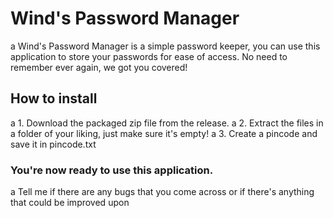 # Wind's Password Manager
a Wind's Password Manager is a simple password keeper, you can use this application to store your passwords for ease of access. No need to remember ever again, we got you covered!

## How to install
a 1. Download the packaged zip file from the release.
a 2. Extract the files in a folder of your liking, just make sure it's empty!
a 3. Create a pincode and save it in pincode.txt

### You're now ready to use this application.
a Tell me if there are any bugs that you come across or if there's anything that could be improved upon
